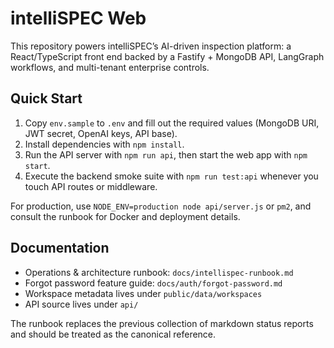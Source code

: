 # intelliSPEC Web

This repository powers intelliSPEC’s AI-driven inspection platform: a React/TypeScript front end backed by a Fastify + MongoDB API, LangGraph workflows, and multi-tenant enterprise controls.

## Quick Start

1. Copy `env.sample` to `.env` and fill out the required values (MongoDB URI, JWT secret, OpenAI keys, API base).
2. Install dependencies with `npm install`.
3. Run the API server with `npm run api`, then start the web app with `npm start`.
4. Execute the backend smoke suite with `npm run test:api` whenever you touch API routes or middleware.

For production, use `NODE_ENV=production node api/server.js` or `pm2`, and consult the runbook for Docker and deployment details.

## Documentation

- Operations & architecture runbook: `docs/intellispec-runbook.md`
- Forgot password feature guide: `docs/auth/forgot-password.md`
- Workspace metadata lives under `public/data/workspaces`
- API source lives under `api/`

The runbook replaces the previous collection of markdown status reports and should be treated as the canonical reference.
